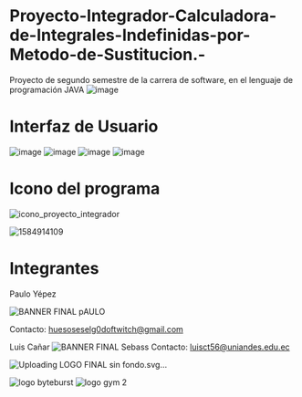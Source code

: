 # Proyecto-Integrador-Calculadora-de-Integrales-Indefinidas-por-Metodo-de-Sustitucion.-
Proyecto de segundo semestre de la carrera de software, en el lenguaje de programación JAVA 
![image](https://user-images.githubusercontent.com/110338321/186042638-66afa6cc-5345-495b-b85b-841bbca25cfc.png)
# Interfaz de Usuario
![image](https://user-images.githubusercontent.com/110338321/186042783-5229f5ab-f87d-4c49-9bff-fe98edf97f26.png)
![image](https://user-images.githubusercontent.com/110338321/186042865-9df4ac14-1d82-449b-aee6-5d0fbc2fb37d.png)
![image](https://user-images.githubusercontent.com/110338321/186042921-96723ebe-596d-4aa6-813e-95600166b664.png)
![image](https://user-images.githubusercontent.com/110338321/186043006-1feea35c-a48f-4693-8a1f-9988fd2f7630.png)
# Icono del programa 
![icono_proyecto_integrador](https://user-images.githubusercontent.com/110338321/182045656-4a038d3a-603c-45c0-9afa-35437efadb52.png)

![1584914109](https://user-images.githubusercontent.com/110338321/186043186-a3ed16f5-4ab4-4833-983e-079d7626d514.gif)
# Integrantes
Paulo Yépez

![BANNER FINAL pAULO](https://user-images.githubusercontent.com/110338321/182045497-ee52a961-0c2f-41d1-aea9-7b31ad4b7e7b.png)

Contacto: huesoseselg0doftwitch@gmail.com

Luis Cañar
![BANNER FINAL Sebass](https://user-images.githubusercontent.com/110338321/182045462-d7e7ddb7-c96b-48cc-a7f3-dc969bc0ed8c.png)
Contacto: luisct56@uniandes.edu.ec

![Uploading LOGO FINAL sin fondo.svg…]()

![logo byteburst](https://github.com/elskeleton69/Proyecto-Integrador-Calculadora-de-Integrales-Indefinidas-por-M-todo-de-Sustituci-n.-/assets/110338321/30f101f6-a3d3-4e27-a900-b333361f7388)
![logo gym 2](https://github.com/elskeleton69/Proyecto-Integrador-Calculadora-de-Integrales-Indefinidas-por-M-todo-de-Sustituci-n.-/assets/110338321/eba50820-5486-4905-acd9-08e1e262d31d)

